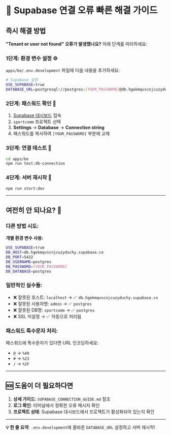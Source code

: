 # 🚀 Supabase 연결 오류 빠른 해결 가이드

## 즉시 해결 방법

**"Tenant or user not found" 오류가 발생했나요?** 아래 단계를 따라하세요:

### 1단계: 환경 변수 설정 ⚙️

`apps/be/.env.development` 파일에 다음 내용을 추가하세요:

```bash
# Supabase 설정
USE_SUPABASE=true
DATABASE_URL=postgresql://postgres:[YOUR_PASSWORD]@db.hgekmqvscnjcuzyduchy.supabase.co:5432/postgres
```

### 2단계: 패스워드 확인 🔑

1. [Supabase 대시보드](https://supabase.com/dashboard) 접속
2. `sportcomm` 프로젝트 선택
3. **Settings** → **Database** → **Connection string**
4. 패스워드를 복사하여 `[YOUR_PASSWORD]` 부분에 교체

### 3단계: 연결 테스트 🧪

```bash
cd apps/be
npm run test:db-connection
```

### 4단계: 서버 재시작 🔄

```bash
npm run start:dev
```

---

## 여전히 안 되나요? 🤔

### 다른 방법 시도:

**개별 환경 변수 사용:**

```bash
USE_SUPABASE=true
DB_HOST=db.hgekmqvscnjcuzyduchy.supabase.co
DB_PORT=5432
DB_USERNAME=postgres
DB_PASSWORD=[YOUR_PASSWORD]
DB_DATABASE=postgres
```

### 일반적인 실수들:

- ❌ 잘못된 호스트: `localhost` → ✅ `db.hgekmqvscnjcuzyduchy.supabase.co`
- ❌ 잘못된 사용자명: `admin` → ✅ `postgres`
- ❌ 잘못된 DB명: `sportcomm` → ✅ `postgres`
- ❌ SSL 미설정 → ✅ 자동으로 처리됨

### 패스워드 특수문자 처리:

패스워드에 특수문자가 있다면 URL 인코딩하세요:
- `@` → `%40`
- `#` → `%23`
- `/` → `%2F`

---

## 🆘 도움이 더 필요하다면

1. **상세 가이드**: `SUPABASE_CONNECTION_GUIDE.md` 참조
2. **로그 확인**: 터미널에서 정확한 오류 메시지 확인
3. **프로젝트 상태**: Supabase 대시보드에서 프로젝트가 활성화되어 있는지 확인

---

**💡 한 줄 요약**: `.env.development`에 올바른 `DATABASE_URL` 설정하고 서버 재시작!